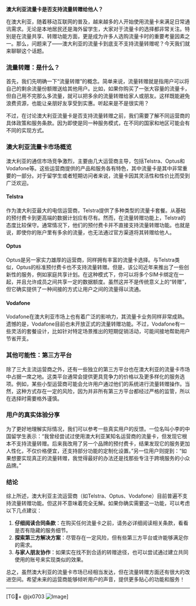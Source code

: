 **澳大利亚流量卡是否支持流量转赠给他人？**

在澳大利亚，随着移动互联网的普及，越来越多的人开始使用流量卡来满足日常通讯需求。无论是本地居民还是海外留学生，大家对于流量卡的选择都非常关注。特别是在流量共享、转赠功能方面，更是成为许多人选购流量卡时的重要考量因素之一。那么，问题来了——澳大利亚的流量卡到底支不支持流量转赠呢？今天我们就来聊聊这个话题。

### 流量转赠：是什么？

首先，我们先明确一下“流量转赠”的概念。简单来说，流量转赠就是指用户可以将自己的剩余流量份额赠送给其他用户。比如，如果你购买了一张大容量的流量卡，但自己用不完那么多流量，就可以把多余的流量转赠给家人或朋友。这样既能避免浪费资源，也能让亲朋好友享受到实惠。听起来是不是很实用？

不过，在讨论澳大利亚流量卡是否支持流量转赠之前，我们需要了解不同运营商的具体政策和服务条款。因为即使是同一种服务模式，在不同的国家和地区可能会有不同的实现方式。

### 澳大利亚流量卡市场概览

澳大利亚的通信市场竞争激烈，主要由几大运营商主导，包括Telstra、Optus和Vodafone等。这些运营商提供的产品和服务各有特色，其中流量卡是其中非常重要的一部分。对于留学生或者短期访问者来说，流量卡因其灵活性和性价比而受到广泛欢迎。

#### Telstra
作为澳大利亚最大的电信运营商，Telstra提供了多种类型的流量卡套餐。从基础的预付费卡到更高端的数据计划应有尽有。然而，在流量转赠功能上，Telstra的态度比较保守。通常情况下，他们的预付费卡并不直接支持流量转赠功能。也就是说，即使你的账户里有多余的流量，也无法通过官方渠道将其转赠给他人。

#### Optus
Optus是另一家实力雄厚的运营商，同样拥有丰富的流量卡选择。与Telstra类似，Optus的标准预付费卡也不支持流量转赠。但是，该公司近年来推出了一些创新性的服务，例如家庭共享计划。在这种模式下，你可以将多个SIM卡绑定在一起，并且允许成员之间共享一定的数据额度。虽然这并不是传统意义上的“转赠”，但它确实提供了一种间接的方式让用户之间的流量得以流通。

#### Vodafone
Vodafone在澳大利亚市场上也有着广泛的影响力，其流量卡业务同样非常成熟。遗憾的是，Vodafone目前也未开放正式的流量转赠功能。不过，Vodafone有一些灵活的套餐设计，比如针对特定场景推出的短期促销活动，可能间接地帮助用户节省开支。

### 其他可能性：第三方平台

除了三大主流运营商之外，还有一些独立的第三方平台也在澳大利亚的流量卡市场中占据一席之地。这类平台通常会提供更具竞争力的价格以及更多样化的服务选项。例如，某些小型运营商可能会允许用户通过他们的系统进行流量转赠操作。当然，这种方式存在一定的风险，因为并非所有第三方平台都经过严格的监管，所以在选择时需要格外谨慎。

### 用户的真实体验分享

为了更好地理解实际情况，我们可以参考一些真实用户的反馈。一位名叫小李的中国留学生表示：“我曾经尝试过使用澳大利亚某知名运营商的流量卡，但发现它根本不支持流量转赠。后来我改用了另一个品牌的预付费卡，结果发现它的服务更加人性化，不仅价格便宜，还支持部分功能的定制化设置。”另一位用户则提到：“如果想要实现真正的流量转赠，我觉得最好的办法还是找那些专注于跨境服务的小众品牌。”

### 结论

综上所述，澳大利亚主流运营商（如Telstra、Optus、Vodafone）目前普遍不支持流量转赠功能。但这并不意味着完全无解。如果你确实需要这一功能，可以考虑以下几点建议：

1. **仔细阅读合同条款**：在购买任何流量卡之前，请务必详细阅读相关条款，看看是否有隐藏的服务细节。
2. **探索第三方解决方案**：尽管存在一定风险，但有些第三方平台或许能够满足你的需求。
3. **与家人朋友协作**：如果实在找不到合适的转赠途径，也可以尝试通过建立共同使用的账号来实现类似的效果。

总之，虽然澳大利亚的流量卡市场已经相当发达，但在流量转赠方面还有很大的改进空间。希望未来的运营商能够倾听用户的声音，提供更多贴心的功能和服务！

---

[TG💪+ @jx0703 ![Image](https://github.com/user-attachments/assets/dbca1d08-cadb-493c-b0ec-ad6f7a83f270)]